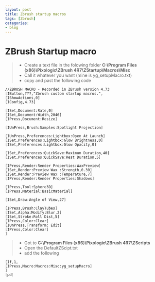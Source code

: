 ```yaml
---
layout: post
title: Zbrush startup macros
tags: [Zbrush]
categories:
- blog
---
```


ZBrush Startup macro
===================

> - Create a text file in the folowing folder **C:\Program Files (x86)\Pixologic\ZBrush 4R7\ZStartup\Macros\Misc**
> - Call it whatever you want (mine is yg_setupMacro.txt)
> - copy and past the following code

```
//ZBRUSH MACRO - Recorded in ZBrush version 4.73
[IButton,???,"Zbrush custom startup macros.",
[IShowActions,0]
[IConfig,4.73]
 
[ISet,Document:Rate,0]
[ISet,Document:Width,2046]
[IPress,Document:Resize]

[IUnPress,Brush:Samples:Spotlight Projection]

[IUnPress,Preferences:Lightbox:Open At Launch]
[ISet,Preferences:Lightbox:Glow Brightness,0]
[ISet,Preferences:Lightbox:Glow Opacity,0]

[ISet,Preferences:QuickSave:Maximum Duration,40]
[ISet,Preferences:QuickSave:Rest Duration,5]

[IPress,Render:Render Properties:WaxPreview]
[ISet,Render:Preview Wax :Strength,0.30]
[ISet,Render:Preview Wax :Temperature,7]
[IPress,Render:Render Properties:Shadows]

[IPress,Tool:Sphere3D]
[IPress,Material:BasicMaterial]

[ISet,Draw:Angle of View,27]

[IPress,Brush:ClayTubes]
[ISet,Alpha:Modify:Blur,2]
[ISet,Stroke:Roll Dist,5]
[IPress,Color:Clear]
[IUnPress,Transform: Edit]
[IPress,Color:Clear]
]
```
> - Got to **C:\Program Files (x86)\Pixologic\ZBrush 4R7\ZScripts**
> - Open the DefaultZScipt.txt
> - add the following

```
[If,1,
[IPress,Macro:Macros:Misc:yg_setupMacro]
]
[pd]
```
